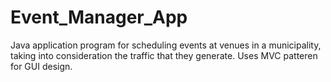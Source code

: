 # Event_Manager_App
Java application program for scheduling events at venues in a municipality, taking into consideration the traffic that they generate. Uses MVC patteren for GUI design.
